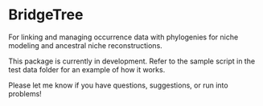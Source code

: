 # BridgeTree
For linking and managing occurrence data with phylogenies for niche modeling and ancestral niche reconstructions.

This package is currently in development. Refer to the sample script in the test data folder for an example of how it works.

Please let me know if you have questions, suggestions, or run into problems!
